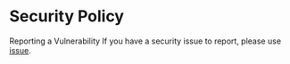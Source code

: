 # Security Policy
Reporting a Vulnerability
If you have a security issue to report, please use [issue](https://github.com/connectshark/resume/issues/new).